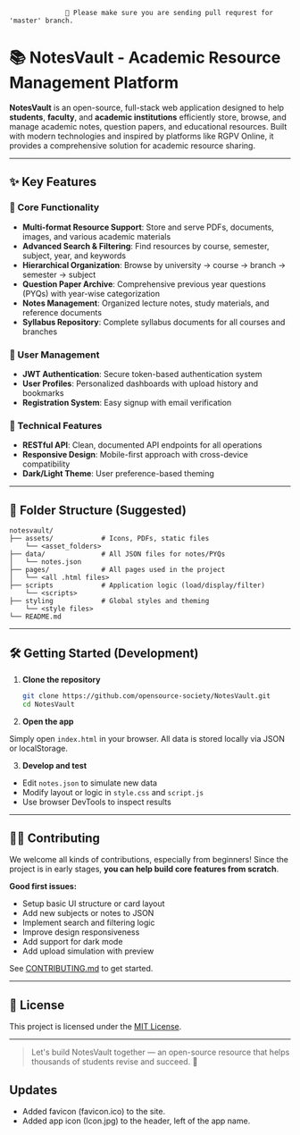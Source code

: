                   🚨 Please make sure you are sending pull requrest for 'master' branch.
                                            

# 📚 NotesVault - Academic Resource Management Platform

**NotesVault** is an open-source, full-stack web application designed to help **students**, **faculty**, and **academic institutions** efficiently store, browse, and manage academic notes, question papers, and educational resources. Built with modern technologies and inspired by platforms like RGPV Online, it provides a comprehensive solution for academic resource sharing.

---

## ✨ Key Features

### 📖 Core Functionality

- **Multi-format Resource Support**: Store and serve PDFs, documents, images, and various academic materials
- **Advanced Search & Filtering**: Find resources by course, semester, subject, year, and keywords
- **Hierarchical Organization**: Browse by university → course → branch → semester → subject
- **Question Paper Archive**: Comprehensive previous year questions (PYQs) with year-wise categorization
- **Notes Management**: Organized lecture notes, study materials, and reference documents
- **Syllabus Repository**: Complete syllabus documents for all courses and branches

### 👥 User Management

- **JWT Authentication**: Secure token-based authentication system
- **User Profiles**: Personalized dashboards with upload history and bookmarks
- **Registration System**: Easy signup with email verification

### 🔧 Technical Features

- **RESTful API**: Clean, documented API endpoints for all operations
- **Responsive Design**: Mobile-first approach with cross-device compatibility
- **Dark/Light Theme**: User preference-based theming

---


## 📁 Folder Structure (Suggested)

```
notesvault/
├── assets/            # Icons, PDFs, static files
    └── <asset_folders>
├── data/              # All JSON files for notes/PYQs
│   └── notes.json
├── pages/             # All pages used in the project
│   └── <all .html files>
├── scripts            # Application logic (load/display/filter)
    └── <scripts>
├── styling            # Global styles and theming
    └── <style files>
└── README.md
```

---

## 🛠️ Getting Started (Development)

1. **Clone the repository**

    ```bash
    git clone https://github.com/opensource-society/NotesVault.git
    cd NotesVault
    ```

2. **Open the app**

Simply open `index.html` in your browser. All data is stored locally via JSON or localStorage.

3. **Develop and test**

- Edit `notes.json` to simulate new data
- Modify layout or logic in `style.css` and `script.js`
- Use browser DevTools to inspect results

---

## 🧑‍💻 Contributing

We welcome all kinds of contributions, especially from beginners! Since the project is in early stages, **you can help build core features from scratch**.

**Good first issues:**

- Setup basic UI structure or card layout
- Add new subjects or notes to JSON
- Implement search and filtering logic
- Improve design responsiveness
- Add support for dark mode
- Add upload simulation with preview

See [CONTRIBUTING.md](CONTRIBUTING.md) to get started.

---

## 📄 License

This project is licensed under the [MIT License](LICENSE).

---

> Let's build NotesVault together — an open-source resource that helps thousands of students revise and succeed. 🚀

## Updates
- Added favicon (favicon.ico) to the site.
- Added app icon (Icon.jpg) to the header, left of the app name.
